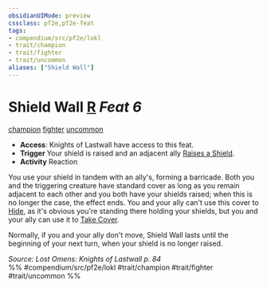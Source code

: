 ```yaml
---
obsidianUIMode: preview
cssclass: pf2e,pf2e-feat
tags:
- compendium/src/pf2e/lokl
- trait/champion
- trait/fighter
- trait/uncommon
aliases: ["Shield Wall"]
---
```

# Shield Wall  [R](../../Rules/core-rulebook/chapter-9-playing-the-game.md#Actions "Reaction") *Feat 6*  
[champion](../../Rules/traits/champion.md)  [fighter](../../Rules/traits/fighter.md)  [uncommon](../../Rules/traits/uncommon.md)  

- **Access**: Knights of Lastwall have access to this feat.
- **Trigger** Your shield is raised and an adjacent ally [Raises a Shield](../../Rules/actions/raise-a-shield.md).
- **Activity** Reaction

You use your shield in tandem with an ally's, forming a barricade. Both you and the triggering creature have standard cover as long as you remain adjacent to each other and you both have your shields raised; when this is no longer the case, the effect ends. You and your ally can't use this cover to [Hide](../../Rules/actions/hide.md), as it's obvious you're standing there holding your shields, but you and your ally can use it to [Take Cover](../../Rules/actions/take-cover.md).

Normally, if you and your ally don't move, Shield Wall lasts until the beginning of your next turn, when your shield is no longer raised.

*Source: Lost Omens: Knights of Lastwall p. 84*  
%% #compendium/src/pf2e/lokl #trait/champion #trait/fighter #trait/uncommon %%